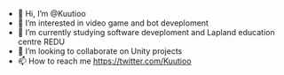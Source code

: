 - 👋 Hi, I’m @Kuutioo
- 👀 I’m interested in video game and bot deveploment 
- 🌱 I’m currently studying software deveploment and Lapland education centre REDU
- 💞️ I’m looking to collaborate on Unity projects
- 📫 How to reach me https://twitter.com/Kuutioo

<!---
Kuutioo/Kuutioo is a ✨ special ✨ repository because its `README.md` (this file) appears on your GitHub profile.
You can click the Preview link to take a look at your changes.
--->
